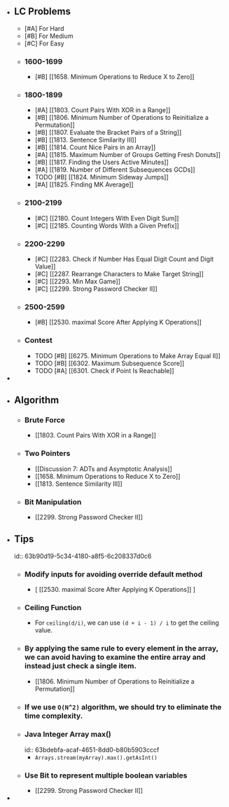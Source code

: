 - ## LC Problems
	- [#A] For Hard
	- [#B] For Medium
	- [#C] For Easy
	- ### 1600-1699
		- [#B] [[1658. Minimum Operations to Reduce X to Zero]]
	- ### 1800-1899
		- [#A] [[1803. Count Pairs With XOR in a Range]]
		- [#B] [[1806. Minimum Number of Operations to Reinitialize a Permutation]]
		- [#B] [[1807. Evaluate the Bracket Pairs of a String]]
		- [#B] [[1813. Sentence Similarity III]]
		- [#B] [[1814. Count Nice Pairs in an Array]]
		- [#A] [[1815. Maximum Number of Groups Getting Fresh Donuts]]
		- [#B] [[1817. Finding the Users Active Minutes]]
		- [#A] [[1819. Number of Different Subsequences GCDs]]
		- TODO [#B] [[1824. Minimum Sideway Jumps]]
		- [#A] [[1825. Finding MK Average]]
	- ### 2100-2199
		- [#C] [[2180. Count Integers With Even Digit Sum]]
		- [#C] [[2185. Counting Words With a Given Prefix]]
	- ### 2200-2299
		- [#C] [[2283. Check if Number Has Equal Digit Count and Digit Value]]
		- [#C] [[2287. Rearrange Characters to Make Target String]]
		- [#C] [[2293. Min Max Game]]
		- [#C] [[2299. Strong Password Checker II]]
	- ### 2500-2599
		- [#B] [[2530. maximal Score After Applying K Operations]]
	- ### Contest
		- TODO [#B] [[6275. Minimum Operations to Make Array Equal II]]
		- TODO [#B] [[6302. Maximum Subsequence Score]]
		- TODO [#A] [[6301. Check if Point Is Reachable]]
-
- ## Algorithm
	- ### Brute Force
		- [[1803. Count Pairs With XOR in a Range]]
	- ### Two Pointers
		- [[Discussion 7: ADTs and Asymptotic Analysis]]
		- [[1658. Minimum Operations to Reduce X to Zero]]
		- [[1813. Sentence Similarity III]]
	- ### Bit Manipulation
		- [[2299. Strong Password Checker II]]
- ## Tips
  id:: 63b90d19-5c34-4180-a8f5-6c208337d0c6
	- ### Modify inputs for avoiding override default method
		- [ [[2530. maximal Score After Applying K Operations]] ]
	- ### Ceiling Function
		- For `ceiling(d/i)`, we can use `(d + i - 1) / i` to get the ceiling value.
	- ### By applying the same rule to every element in the array, we can avoid having to examine the entire array and instead just check a single item.
		- [[1806. Minimum Number of Operations to Reinitialize a Permutation]]
	- ### If we use `O(N^2)` algorithm, we should try to eliminate the time complexity.
	- ### Java Integer Array max()
	  id:: 63bdebfa-acaf-4651-8dd0-b80b5903cccf
		- `Arrays.stream(myArray).max().getAsInt()`
	- ### Use Bit to represent multiple boolean variables
		- [[2299. Strong Password Checker II]]
-